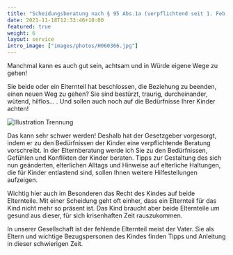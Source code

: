 ```yaml
---
title: "Scheidungs­beratung nach § 95 Abs.1a (verpflichtend seit 1. Feb. 2013)"
date: 2021-11-18T12:33:46+10:00
featured: true
weight: 6
layout: service
intro_image: ["images/photos/H060366.jpg"]
---
```


Manchmal kann es auch gut sein, achtsam und in Würde eigene Wege zu gehen!

Sie beide oder ein Elternteil hat beschlossen, die Beziehung zu beenden, einen neuen Weg zu gehen?
Sie sind bestürzt, traurig, durcheinander, wütend, hilflos... . Und sollen auch noch auf die Bedürfnisse Ihrer Kinder achten!

![Illustration Trennung](../../images/illustrations/PT_Quehenberger_Trennung.png)

Das kann sehr schwer werden! Deshalb hat der Gesetzgeber vorgesorgt, indem er zu den Bedürfnissen der Kinder eine verpflichtende Beratung vorschreibt. In der Elternberatung werde ich Sie zu den Bedürfnissen, Gefühlen und Konflikten der Kinder beraten. Tipps zur Gestaltung des sich nun geänderten, elterlichen Alltags und Hinweise auf elterliche Haltungen, die für Kinder entlastend sind, sollen Ihnen weitere Hilfestellungen aufzeigen.

Wichtig hier auch im Besonderen das Recht des Kindes auf beide Elternteile. Mit einer Scheidung geht oft einher, dass ein Elternteil für das Kind nicht mehr so präsent ist. Das Kind braucht aber beide Elternteile um gesund aus dieser, für sich krisenhaften Zeit rauszukommen.

In unserer Gesellschaft ist der fehlende Elternteil meist der Vater. Sie als Eltern und wichtige Bezugspersonen des Kindes finden Tipps und Anleitung in dieser schwierigen Zeit.
